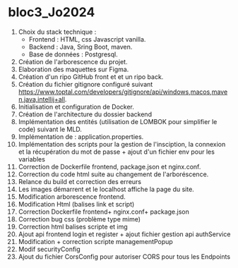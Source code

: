 # bloc3_Jo2024

1. Choix du stack technique :
    - Frontend : HTML, css Javascript vanilla.
    - Backend : Java, Sring Boot, maven.
    - Base de données : Postgresql.
2. Création de l'arborescence du projet.
3. Elaboration des maquettes sur Figma.
4. Création d'un ripo GitHub front et et un ripo back.
5. Création du fichier gitignore configuré suivant https://www.toptal.com/developers/gitignore/api/windows,macos,maven,java,intellij+all.
6. Initialisation et configuration de Docker.
7. Création de l'architecture du dossier backend
8. Implémentation des entités (utilisation de LOMBOK pour simplifier le code) suivant le MLD.
9. Implémentation de : application.properties.
10. Implémentation des scripts pour la gestion de l'insciption, la connexion et la récupération du mot de passe + ajout d'un fichier env pour les variables
11. Correction de Dockerfile frontend, package.json et nginx.conf.
12. Correction du code html suite au changement de l'arboréscence.
13. Relance du build et correction des erreurs 
14. Les images démarrent et le localhost affiche la page du site.
15. Modification arborescence frontend. 
16. Modification Html (balises link et script)
17. Correction Dockerfile frontend+ nginx.conf+ package.json
18. Correction bug css (problème type mime)
19. Correction html balises scripte et img
20. Ajout api frontend login et register + ajout fichier gestion api authService
21. Modification + correction scripte managementPopup
22. Modif securityConfig
23. Ajout du fichier CorsConfig pour autoriser CORS pour tous les Endpoints
